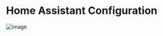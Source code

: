 # Home Assistant Configuration

![image](https://github.com/user-attachments/assets/5ea91171-305f-4819-adcb-55028f3eec85)



